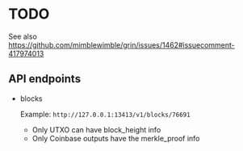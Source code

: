 # TODO

See also
https://github.com/mimblewimble/grin/issues/1462#issuecomment-417974013

## API endpoints

- blocks

  Example: `http://127.0.0.1:13413/v1/blocks/76691`

  * Only UTXO can have block_height info
  * Only Coinbase outputs have the merkle_proof info


